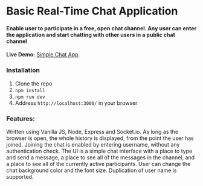 # Basic Real-Time Chat Application
#### Enable user to participate in a free, open chat channel. Any user can enter the application and start chatting with other users in a public chat channel

**Live Demo:** [Simple Chat App](https://).

### Installation
1. Clone the repo
2. `npm install`
3. `npm run dev`
4. Address `http://localhost:3000/` in your browser

### Features:
Written using Vanilla JS, Node, Express and Socket.io.
As long as the browser is open, the whole history is displayed, from the point the user has joined.
Joining the chat is enabled by entering username, without any authentication check.
The UI is a simple chat interface with a place to type and send a message, a place to see all of the messages in the channel, and a place to see all of the currently active participants.
User can change the chat background color and the font size.
Duplication of user name is supported.
